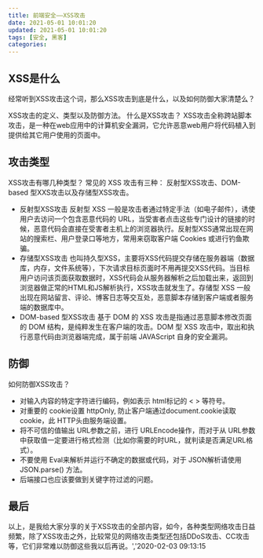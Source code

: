 ```yaml
---
title: 前端安全——XSS攻击
date: 2021-05-01 10:01:20
updated: 2021-05-01 10:01:20
tags: [安全, 黑客]
categories:
---
```


## XSS是什么
经常听到XSS攻击这个词，那么XSS攻击到底是什么，以及如何防御大家清楚么？

XSS攻击的定义、类型以及防御方法。 什么是XSS攻击？ XSS攻击全称跨站脚本攻击，是一种在web应用中的计算机安全漏洞，它允许恶意web用户将代码植入到提供给其它用户使用的页面中。


## 攻击类型
XSS攻击有哪几种类型？ 常见的 XSS 攻击有三种：
反射型XSS攻击、DOM-based 型XXS攻击以及存储型XSS攻击。 
+ 反射型XSS攻击 反射型 XSS 一般是攻击者通过特定手法（如电子邮件），诱使用户去访问一个包含恶意代码的 URL，当受害者点击这些专门设计的链接的时候，恶意代码会直接在受害者主机上的浏览器执行。反射型XSS通常出现在网站的搜索栏、用户登录口等地方，常用来窃取客户端 Cookies 或进行钓鱼欺骗。 
+ 存储型XSS攻击 也叫持久型XSS，主要将XSS代码提交存储在服务器端（数据库，内存，文件系统等），下次请求目标页面时不用再提交XSS代码。当目标用户访问该页面获取数据时，XSS代码会从服务器解析之后加载出来，返回到浏览器做正常的HTML和JS解析执行，XSS攻击就发生了。存储型 XSS 一般出现在网站留言、评论、博客日志等交互处，恶意脚本存储到客户端或者服务端的数据库中。 
+ DOM-based 型XSS攻击 基于 DOM 的 XSS 攻击是指通过恶意脚本修改页面的 DOM 结构，是纯粹发生在客户端的攻击。DOM 型 XSS 攻击中，取出和执行恶意代码由浏览器端完成，属于前端 JAVAScript 自身的安全漏洞。

 
## 防御
如何防御XSS攻击？
+ 对输入内容的特定字符进行编码，例如表示 html标记的 < > 等符号。 
+ 对重要的 cookie设置 httpOnly, 防止客户端通过document.cookie读取 cookie，此 HTTP头由服务端设置。 
+ 将不可信的值输出 URL参数之前，进行 URLEncode操作，而对于从 URL参数中获取值一定要进行格式检测（比如你需要的时URL，就判读是否满足URL格式）。 
+ 不要使用 Eval来解析并运行不确定的数据或代码，对于 JSON解析请使用 JSON.parse() 方法。 
+  后端接口也应该要做到关键字符过滤的问题。 

## 最后
以上，是我给大家分享的关于XSS攻击的全部内容，如今，各种类型网络攻击日益频繁，除了XSS攻击之外，比较常见的网络攻击类型还包括DDoS攻击、CC攻击等，它们非常难以防御这些我以后再说。','2020-02-03 09:13:15